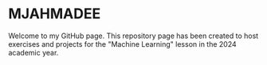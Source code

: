 # MJAHMADEE
Welcome to my GitHub page. This repository page has been created to host exercises and projects for the "Machine Learning" lesson in the 2024 academic year.
